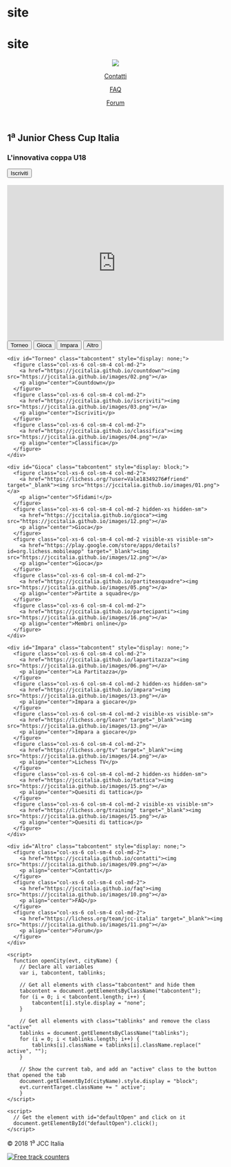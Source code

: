 # site
# site
<html><head>
  <title>1° JCC Italia | L'innovativa coppa U18</title>
  <meta charset="utf-8">
  <meta name="viewport" content="width=device-width, initial-scale=1, shrink-to-fit=no">
  <link rel="stylesheet" href="https://maxcdn.bootstrapcdn.com/bootstrap/3.3.6/css/bootstrap.min.css" integrity="sha384-1q8mTJOASx8j1Au+a5WDVnPi2lkFfwwEAa8hDDdjZlpLegxhjVME1fgjWPGmkzs7" crossorigin="anonymous">
  <link href="https://fonts.googleapis.com/css?family=Product+Sans|Titillium+Web|Bungee" rel="stylesheet" type="text/css">
  <link rel="stylesheet" type="text/css" href="main.css" id="theme">
  <link rel="shortcut icon" href="images/favicon.ico">
</head>

<body>
<header class="container-fluid">
  <div class="row">
    <div class="col-xs-4 col-sm-2">
      <a href="https://jccitalia.github.io"><img src="images/08.png"></a>
    </div>
    <nav class="col-xs-8 col-sm-10 text-right">
      <a href="https://jccitalia.github.io/contatti"><p>Contatti</p></a>
      <a href="https://jccitalia.github.io/faq"><p>FAQ</p></a>
      <a href="https://lichess.org/team/jcc-italia" target="_blank"><p>Forum</p></a>
    </nav>
  </div>
</header>

<section class="jumbotron" id="J01">
  <div class="container">
    <div class="row text-center">
      <h2>1<sup>a</sup> Junior Chess Cup Italia</h2>
      <h3>L'innovativa coppa U18</h3>
      <a href="https://chat.whatsapp.com/3ZRdt0IlgPn6XoSKkdjppN"><button class="btn btn-lg" id="jccArena">Iscriviti</button></a>
      <!-- <a href="https://lichess.org/tournament/sjB9xQSU"><button class="btn btn-lg" id="jccArena">Accedi al torneo</button></a> -->
    </div>
  </div>
</section>

<section class="container" id="SL01">
  <div id="powrIframeLoader">­<style> .powrLoaded iframe { visibility: hidden; } </style></div><script src="//www.powr.io/powr.js?external-type=html"></script>
  <div class="powr-multi-slider hidden-xs powrLoaded" id="87be8989_1518027780"><iframe src="https://www.powr.io/plugins/multi-slider/cached_view?load=async&amp;index=0&amp;unique_label=87be8989_1518027780&amp;powr_token=jccitalia.github.io&amp;user_label=&amp;demo_mode=false&amp;external_type=html&amp;template_powr_token=&amp;color=rgb(51%2C%2051%2C%2051)&amp;backgroundColor=rgb(255%2C%20255%2C%20255)&amp;fontFamily=MyWebFont%2C%20%22Titillium%20Web%22" powrindex="0" width="100%" height="362px" frameborder="0" webkitallowfullscreen="" mozallowfullscreen="" allowfullscreen="" style="height: 362px; visibility: visible;"></iframe></div>
</section>

<section class="container">
  <div class="row" id="IB01">
    <div class="tab">
      <button class="tablinks" onclick="openCity(event, 'Torneo')">Torneo</button>
      <button class="tablinks active" id="defaultOpen" onclick="openCity(event, 'Gioca')">Gioca</button>
      <button class="tablinks" onclick="openCity(event, 'Impara')">Impara</button>
      <button class="tablinks" onclick="openCity(event, 'Altro')">Altro</button>
    </div>

    <div id="Torneo" class="tabcontent" style="display: none;">
      <figure class="col-xs-6 col-sm-4 col-md-2">
        <a href="https://jccitalia.github.io/countdown"><img src="https://jccitalia.github.io/images/02.png"></a>
        <p align="center">Countdown</p>
      </figure>
      <figure class="col-xs-6 col-sm-4 col-md-2">
        <a href="https://jccitalia.github.io/iscriviti"><img src="https://jccitalia.github.io/images/03.png"></a>
        <p align="center">Iscriviti</p>
      </figure>
      <figure class="col-xs-6 col-sm-4 col-md-2">
        <a href="https://jccitalia.github.io/classifica"><img src="https://jccitalia.github.io/images/04.png"></a>
        <p align="center">Classifica</p>
      </figure>
    </div>

    <div id="Gioca" class="tabcontent" style="display: block;">
      <figure class="col-xs-6 col-sm-4 col-md-2">
        <a href="https://lichess.org/?user=Vale18349276#friend" target="_blank"><img src="https://jccitalia.github.io/images/01.png"></a>
        <p align="center">Sfidami!</p>
      </figure>
      <figure class="col-xs-6 col-sm-4 col-md-2 hidden-xs hidden-sm">
        <a href="https://jccitalia.github.io/gioca"><img src="https://jccitalia.github.io/images/12.png"></a>
        <p align="center">Gioca</p>
      </figure>
      <figure class="col-xs-6 col-sm-4 col-md-2 visible-xs visible-sm">
        <a href="https://play.google.com/store/apps/details?id=org.lichess.mobileapp" target="_blank"><img src="https://jccitalia.github.io/images/12.png"></a>
        <p align="center">Gioca</p>
      </figure>
      <figure class="col-xs-6 col-sm-4 col-md-2">
        <a href="https://jccitalia.github.io/partiteasquadre"><img src="https://jccitalia.github.io/images/05.png"></a>
        <p align="center">Partite a squadre</p>
      </figure>
      <figure class="col-xs-6 col-sm-4 col-md-2">
        <a href="https://jccitalia.github.io/partecipanti"><img src="https://jccitalia.github.io/images/16.png"></a>
        <p align="center">Membri online</p>
      </figure>
    </div>

    <div id="Impara" class="tabcontent" style="display: none;">
      <figure class="col-xs-6 col-sm-4 col-md-2">
        <a href="https://jccitalia.github.io/lapartitazza"><img src="https://jccitalia.github.io/images/06.png"></a>
        <p align="center">La Partitazza</p>
      </figure>
      <figure class="col-xs-6 col-sm-4 col-md-2 hidden-xs hidden-sm">
        <a href="https://jccitalia.github.io/impara"><img src="https://jccitalia.github.io/images/13.png"></a>
        <p align="center">Impara a giocare</p>
      </figure>
      <figure class="col-xs-6 col-sm-4 col-md-2 visible-xs visible-sm">
        <a href="https://lichess.org/learn" target="_blank"><img src="https://jccitalia.github.io/images/13.png"></a>
        <p align="center">Impara a giocare</p>
      </figure>
      <figure class="col-xs-6 col-sm-4 col-md-2">
        <a href="https://lichess.org/tv" target="_blank"><img src="https://jccitalia.github.io/images/14.png"></a>
        <p align="center">Lichess TV</p>
      </figure>
      <figure class="col-xs-6 col-sm-4 col-md-2 hidden-xs hidden-sm">
        <a href="https://jccitalia.github.io/tattica"><img src="https://jccitalia.github.io/images/15.png"></a>
        <p align="center">Quesiti di tattica</p>
      </figure>
      <figure class="col-xs-6 col-sm-4 col-md-2 visible-xs visible-sm">
        <a href="https://lichess.org/training" target="_blank"><img src="https://jccitalia.github.io/images/15.png"></a>
        <p align="center">Quesiti di tattica</p>
      </figure>
    </div>

    <div id="Altro" class="tabcontent" style="display: none;">
      <figure class="col-xs-6 col-sm-4 col-md-2">
        <a href="https://jccitalia.github.io/contatti"><img src="https://jccitalia.github.io/images/09.png"></a>
        <p align="center">Contatti</p>
      </figure>
      <figure class="col-xs-6 col-sm-4 col-md-2">
        <a href="https://jccitalia.github.io/faq"><img src="https://jccitalia.github.io/images/10.png"></a>
        <p align="center">FAQ</p>
      </figure>
      <figure class="col-xs-6 col-sm-4 col-md-2">
        <a href="https://lichess.org/team/jcc-italia" target="_blank"><img src="https://jccitalia.github.io/images/11.png"></a>
        <p align="center">Forum</p>
      </figure>
    </div>

    <script>
      function openCity(evt, cityName) {
        // Declare all variables
        var i, tabcontent, tablinks;

        // Get all elements with class="tabcontent" and hide them
        tabcontent = document.getElementsByClassName("tabcontent");
        for (i = 0; i < tabcontent.length; i++) {
            tabcontent[i].style.display = "none";
        }

        // Get all elements with class="tablinks" and remove the class "active"
        tablinks = document.getElementsByClassName("tablinks");
        for (i = 0; i < tablinks.length; i++) {
            tablinks[i].className = tablinks[i].className.replace(" active", "");
        }

        // Show the current tab, and add an "active" class to the button that opened the tab
        document.getElementById(cityName).style.display = "block";
        evt.currentTarget.className += " active";
        }
    </script>

    <script>
      // Get the element with id="defaultOpen" and click on it
      document.getElementById("defaultOpen").click();
    </script>

  </div>
</section>

<footer class="container">
  <div class="row">
    <p class="col-sm-4">© 2018 1<sup>a</sup> JCC Italia</p>
    <div class="col-sm-8">
      <a href="http://www.hitwebcounter.com" target="_blank">
      <img src="http://hitwebcounter.com/counter/counter.php?page=6921044&amp;style=0010&amp;nbdigits=5&amp;type=page&amp;initCount=1500" title="Free track counters" alt="Free track counters" border="0">
      </a>
    </div>
    <!-- nascosto
    <script type="text/javascript">var pos = "bottomright"; var ico = "22_22";</script>
    <script type="text/javascript" src="https://www.iolecal.it/blog/posts400/post459/tornaSu.js"></script>
    -->
  </div>
</footer>



</body></html>
